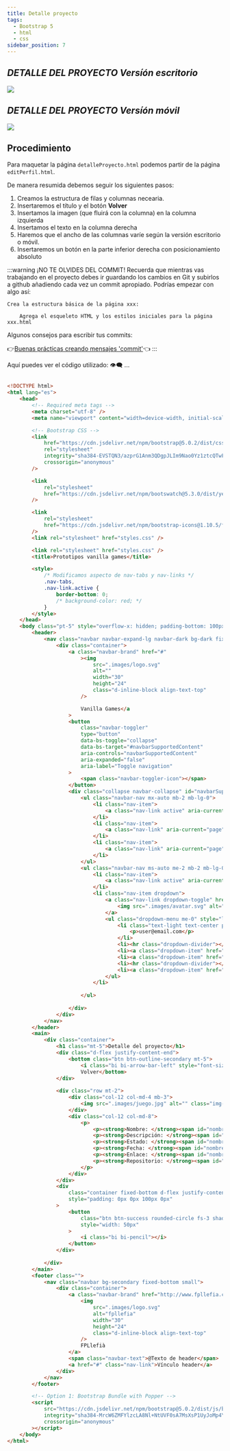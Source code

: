 ```yaml
---
title: Detalle proyecto
tags:
  - Bootstrap 5
  - html
  - css
sidebar_position: 7
---
```

## *DETALLE DEL PROYECTO Versíón escritorio* 

![](/imagenes/v1/prototipos/proyectos/detalleProyecto.png)

## *DETALLE DEL PROYECTO Versíón móvil* 

![](/imagenes/v1/prototipos/proyectos/detalleProyecto_movil.png)


## Procedimiento

Para maquetar la página `detalleProyecto.html` podemos partir de la página `editPerfil.html`. 

De manera resumida debemos seguir los siguientes pasos:
1. Creamos la estructura de filas y columnas necearia.
2. Insertaremos el título y el botón **Volver**
3. Insertamos la imagen (que fluirá con la columna) en la columna izquierda
4. Insertamos el texto en la columna derecha
5. Haremos que el ancho de las columnas varíe según la versión escritorio o móvil.
6. Insertaremos un botón en la parte inferior derecha con posicionamiento absoluto 

:::warning ¡NO TE OLVIDES DEL COMMIT!
Recuerda que mientras vas trabajando en el proyecto  debes ir guardando los cambios en Git y subirlos a github añadiendo cada vez un commit apropiado. Podrías empezar con algo así: 

	Crea la estructura básica de la página xxx:
  
		Agrega el esqueleto HTML y los estilos iniciales para la página xxx.html

Algunos consejos para escribir tus commits:

👉[Buenas prácticas creando mensajes 'commit'](/pildoras/25-commit)👈
:::
   
Aquí puedes ver el código utilizado: 👁‍🗨 ...

<div style={{display: ""}}>

```html title="detalleProyecto.html"

<!DOCTYPE html>
<html lang="es">
	<head>
		<!-- Required meta tags -->
		<meta charset="utf-8" />
		<meta name="viewport" content="width=device-width, initial-scale=1" />

		<!-- Bootstrap CSS -->
		<link
			href="https://cdn.jsdelivr.net/npm/bootstrap@5.0.2/dist/css/bootstrap.min.css"
			rel="stylesheet"
			integrity="sha384-EVSTQN3/azprG1Anm3QDgpJLIm9Nao0Yz1ztcQTwFspd3yD65VohhpuuCOmLASjC"
			crossorigin="anonymous"
		/>

		<link
			rel="stylesheet"
			href="https://cdn.jsdelivr.net/npm/bootswatch@5.3.0/dist/yeti/bootstrap.min.css"
		/>

		<link
			rel="stylesheet"
			href="https://cdn.jsdelivr.net/npm/bootstrap-icons@1.10.5/font/bootstrap-icons.css"
		/>
		<link rel="stylesheet" href="styles.css" />

		<link rel="stylesheet" href="styles.css" />
		<title>Prototipos vanilla games</title>

		<style>
			/* Modificamos aspecto de nav-tabs y nav-links */
			.nav-tabs,
			.nav-link.active {
				border-bottom: 0;
				/* background-color: red; */
			}
		</style>
	</head>
	<body class="pt-5" style="overflow-x: hidden; padding-bottom: 100px">		
		<header>
			<nav class="navbar navbar-expand-lg navbar-dark bg-dark fixed-top">
				<div class="container">
					<a class="navbar-brand" href="#"
						><img
							src=".images/logo.svg"
							alt=""
							width="30"
							height="24"
							class="d-inline-block align-text-top"
						/>

						Vanilla Games</a
					>
					<button
						class="navbar-toggler"
						type="button"
						data-bs-toggle="collapse"
						data-bs-target="#navbarSupportedContent"
						aria-controls="navbarSupportedContent"
						aria-expanded="false"
						aria-label="Toggle navigation"
					>
						<span class="navbar-toggler-icon"></span>
					</button>
					<div class="collapse navbar-collapse" id="navbarSupportedContent">
						<ul class="navbar-nav mx-auto mb-2 mb-lg-0">
							<li class="nav-item">
								<a class="nav-link active" aria-current="page" href="#">Home</a>
							</li>
							<li class="nav-item">
								<a class="nav-link" aria-current="page" href="#">TOP5 Proyectos</a>
							</li>
							<li class="nav-item">
								<a class="nav-link" aria-current="page" href="#">A cerca de</a>
							</li>
						</ul>
						<ul class="navbar-nav ms-auto me-2 mb-2 mb-lg-0">
							<li class="nav-item">
								<a class="nav-link active" aria-current="page" href="#">PROYECTOS</a>
							</li>
							<li class="nav-item dropdown">
								<a class="nav-link dropdown-toggle" href="#" role="button" data-bs-toggle="dropdown" aria-expanded="false">
									<img src=".images/avatar.svg" alt="" width="25">
								</a>
								<ul class="dropdown-menu me-0" style="left: -100px; width: 100px;">
									<li class="text-light text-center p-2">
										<p>user@email.com</p>
									</li>
									<li><hr class="dropdown-divider"></li>
									<li><a class="dropdown-item" href="#">Acciónn</a></li>
									<li><a class="dropdown-item" href="#">Otra acción</a></li>
									<li><hr class="dropdown-divider"></li>
									<li><a class="dropdown-item" href="#">Cerrar sesión</a></li>
								</ul>
							</li>
							
						</ul>
						
					</div>
				</div>
			</nav>
		</header>
		<main>
			<div class="container">
				<h1 class="mt-5">Detalle del proyecto</h1>
				<div class="d-flex justify-content-end">
					<bottom class="btn btn-outline-secondary mt-5">
						<i class="bi bi-arrow-bar-left" style="font-size: 1em;"></i>
						Volver</bottom>
				</div>
				
				<div class="row mt-2">
					<div class="col-12 col-md-4 mb-3">
						<img src=".images/juego.jpg" alt="" class="img-fluid">
					</div>
					<div class="col-12 col-md-8">
						<p>
							<p><strong>Nombre: </strong><span id="nombre">TETRIS</span></p>
							<p><strong>Descripción: </strong><span id="nombre">Lorem ipsum dolor sit amet consectetur adipisicing elit. Ullam modi dicta iste debitis recusandae perspiciatis quae. Eius impedit saepe autem velit voluptate, odio sequi expedita nisi est molestiae quo quisquam!</span></p>
							<p><strong>Estado: </strong><span id="nombre">Estado</span></p>
							<p><strong>Fecha: </strong><span id="nombre">12/12/2023</span></p>
							<p><strong>Enlace: </strong><span id="nombre">http://www.enlaceapp.com</span></p>
							<p><strong>Repositorio: </strong><span id="nombre">carrebola.github.com/123456</span></p>
						</p>
					</div>
				</div>
				<div
					class="container fixed-bottom d-flex justify-content-end"
					style="padding: 0px 0px 100px 0px"
				>
					<button
						class="btn btn-success rounded-circle fs-3 shadow"
						style="width: 50px"
					>
						<i class="bi bi-pencil"></i>
					</button>
				</div>
				
			</div>
		</main>
		<footer class="">
			<nav class="navbar bg-secondary fixed-bottom small">
				<div class="container">
					<a class="navbar-brand" href="http://www.fpllefia.com">
						<img
							src=".images/logo.svg"
							alt="fpllefia"
							width="30"
							height="24"
							class="d-inline-block align-text-top"
						/>
						FPLlefià
					</a>
					<span class="navbar-text">@Texto de header</span>
					<a href="#" class="nav-link">Vínculo header</a>
				</div>
			</nav>
		</footer>

		<!-- Option 1: Bootstrap Bundle with Popper -->
		<script
			src="https://cdn.jsdelivr.net/npm/bootstrap@5.0.2/dist/js/bootstrap.bundle.min.js"
			integrity="sha384-MrcW6ZMFYlzcLA8Nl+NtUVF0sA7MsXsP1UyJoMp4YLEuNSfAP+JcXn/tWtIaxVXM"
			crossorigin="anonymous"
		></script>
	</body>
</html>


```
</div>
